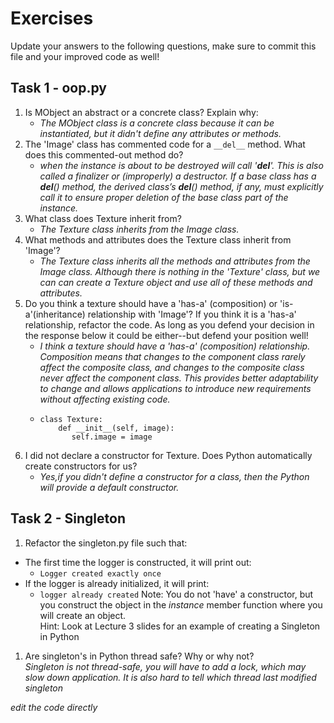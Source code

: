# Exercises

Update your answers to the following questions, make sure to commit this file and your improved code as well!


## Task 1 - oop.py

1. Is MObject an abstract or a concrete class? Explain why:
	- *The MObject class is a concrete class because it can be instantiated, but it didn't define any attributes or methods.*
1. The 'Image' class has commented code for a `__del__` method. What does this commented-out method do?
	- *when the instance is about to be destroyed will call '__del__'. This is also called a finalizer or (improperly) a destructor. If a base class has a __del__() method, the derived class’s __del__() method, if any, must explicitly call it to ensure proper deletion of the base class part of the instance.*
1. What class does Texture inherit from?
	- *The Texture class inherits from the Image class.*
1. What methods and attributes does the Texture class inherit from 'Image'? 
	- *The Texture class inherits all the methods and attributes from the Image class. Although there is nothing in the 'Texture' class, but we can can create a Texture object and use all of these methods and attributes.*
1. Do you think a texture should have a 'has-a' (composition) or 'is-a'(inheritance) relationship with 'Image'? If you think it is a 'has-a' relationship, refactor the code. As long as you defend your decision in the response below it could be either--but defend your position well!
	- *I think a texture should have a 'has-a' (composition) relationship. Composition means that changes to the component class rarely affect the composite class, and changes to the composite class never affect the component class. This provides better adaptability to change and allows applications to introduce new requirements without affecting existing code.*
    -     class Texture:
              def __init__(self, image):
                 self.image = image
1. I did not declare a constructor for Texture. Does Python automatically create constructors for us? 
	- *Yes,if you didn't define a constructor for a class, then the Python will provide a default constructor.*

## Task 2 - Singleton

1. Refactor the singleton.py file such that:
  - The first time the logger is constructed, it will print out:
  	-  `Logger created exactly once`
  - If the logger is already initialized, it will print:
  	-  `logger already created`
Note: You do not 'have' a constructor, but you construct the object in the *instance* member function where you will create an object.  
Hint: Look at Lecture 3 slides for an example of creating a Singleton in Python

1. Are singleton's in Python thread safe? Why or why not?\
   *Singleton is not thread-safe, you will have to add a lock, which may slow down application. It is also hard to tell which thread last modified singleton*

*edit the code directly*  
  
